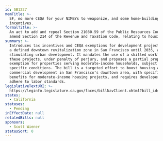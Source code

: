 ```yaml
---
id: SB1227
memTitle: >-
  SF, no more CEQA for your NIMBYs to weaponize, and some home-building
  incentives.
formalTitle: >-
  An act to add and repeal Section 21080.59 of the Public Resources Code, and to
  amend Section 214 of the Revenue and Taxation Code, relating to housing.
summary: >-
  Introduces tax incentives and CEQA exemptions for development projects within
  a defined downtown revitalization zone in San Francisco until 2035, aimed at
  stimulating urban development. It mandates the use of a skilled workforce for
  these projects, under penalty of perjury, and proposes a partial property tax
  exemption for properties serving moderate-income households, subject to
  specific conditions. The bill is a targeted effort to boost housing and
  commercial development in San Francisco's downtown area, with specific
  benefits for moderate-income housing projects, and requires developers to
  adhere to labor standards.
legislativeTextURI: >-
  https://leginfo.legislature.ca.gov/faces/billNavClient.xhtml?bill_id=202320240SB1227
states:
  - California
statuses:
  - Pending
inEffectDate: null
relatedBills: null
sponsors:
  - Scott Wiener
statusSort: 0
---
```

